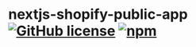 # nextjs-shopify-public-app [![GitHub license](https://img.shields.io/github/license/r0busta/nextjs-shopify-public-app?style=flat)](https://github.com/r0busta/nextjs-shopify-public-app/blob/master/LICENSE)  [![npm](https://img.shields.io/npm/v/nextjs-shopify-public-app)](https://www.npmjs.com/package/nextjs-shopify-public-app)
